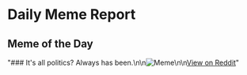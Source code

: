 # Daily Meme Report

## Meme of the Day
"### It's all politics? Always has been.\n\n![Meme](https://i.redd.it/e36oz1jxmhee1.png)\n\n[View on Reddit](https://redd.it/1i74sv5)"
